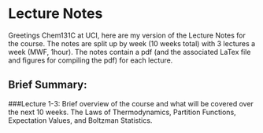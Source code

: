 # Lecture Notes
Greetings Chem131C at UCI, here are my version of the Lecture Notes for the course. 
The notes are split up by week (10 weeks total) with 3 lectures a week (MWF, 1hour). 
The notes contain a pdf (and the associated LaTex file and figures for compiling the pdf) for each lecture.

## Brief Summary:
###Lecture 1-3:
Brief overview of the course and what will be covered over the next 10 weeks. 
The Laws of Thermodynamics, Partition Functions, Expectation Values, and Boltzman Statistics. 



